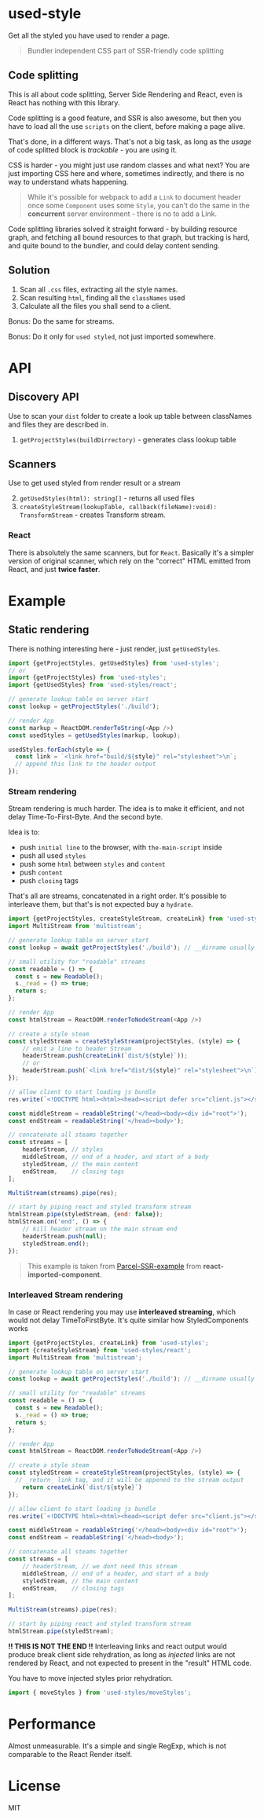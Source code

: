 used-style
====
Get all the styled you have used to render a page.

> Bundler independent CSS part of SSR-friendly code splitting

## Code splitting
This is all about code splitting, Server Side Rendering and React, even is React has nothing with this library.

Code splitting is a good feature, and SSR is also awesome, but then you have
to load all the use `scripts` on the client, before making a page alive.

That's done, in a different ways. That's not a big task, as long as the _usage_ of code splitted block
is _trackable_ - you are using it. 

CSS is harder - you might just use random classes and what next? You are just importing CSS here and where,
sometimes indirectly, and there is no way to understand whats happening.

> While it's possible for webpack to add a `Link` to document header once some `Component` uses some `Style`,
you can't do the same in the __concurrent__ server environment - there is no <head/> to add a Link.

Code splitting libraries solved it straight forward - by building resource graph, and fetching all
bound resources to that graph, but tracking is hard, and quite bound to the bundler, and could delay content sending.

## Solution
1. Scan all `.css` files, extracting all the style names.
2. Scan resulting `html`, finding all the `classNames` used
3. Calculate all the files you shall send to a client.

Bonus: Do the same for streams.

Bonus: Do it only for `used styled`, not just imported somewhere. 

# API
## Discovery API
Use to scan your `dist` folder to create a look up table between classNames and files they are described in.

1. `getProjectStyles(buildDirrectory)` - generates class lookup table

## Scanners
Use to get used styled from render result or a stream

2. `getUsedStyles(html): string[]` - returns all used files
3. `createStyleStream(lookupTable, callback(fileName):void): TransformStream` - creates Transform stream.

### React
There is absolutely the same scanners, but for `React`. Basically it's a simpler version of original scanner,
which rely on the "correct" HTML emitted from React, and just __twice faster__.

# Example
## Static rendering
There is nothing interesting here - just render, just `getUsedStyles`.
```js
import {getProjectStyles, getUsedStyles} from 'used-styles';
// or
import {getProjectStyles} from 'used-styles';
import {getUsedStyles} from 'used-styles/react';

// generate lookup table on server start
const lookup = getProjectStyles('./build');

// render App
const markup = ReactDOM.renderToString(<App />)
const usedStyles = getUsedStyles(markup, lookup);

usedStyles.forEach(style => {
  const link = `<link href="build/${style}" rel="stylesheet">\n`;
  // append this link to the header output
});
```
### Stream rendering
Stream rendering is much harder. The idea is to make it efficient, and not delay Time-To-First-Byte. And the second byte.

Idea is to:
- push `initial line` to the browser, with `the-main-script` inside
- push all used `styles`
- push some `html` between `styles` and `content`
- push `content`
- push `closing` tags

That's all are streams, concatenated in a right order.
It's possible to interleave them, but that's is not expected buy a `hydrate`. 
```js
import {getProjectStyles, createStyleStream, createLink} from 'used-styles';
import MultiStream from 'multistream';

// generate lookup table on server start
const lookup = await getProjectStyles('./build'); // __dirname usually

// small utility for "readable" streams
const readable = () => {
  const s = new Readable();
  s._read = () => true;
  return s;
};

// render App
const htmlStream = ReactDOM.renderToNodeStream(<App />)

// create a style steam
const styledStream = createStyleStream(projectStyles, (style) => {
    // emit a line to header Stream
    headerStream.push(createLink(`dist/${style}`));
    // or
    headerStream.push(`<link href="dist/${style}" rel="stylesheet">\n`);
});

// allow client to start loading js bundle
res.write(`<!DOCTYPE html><html><head><script defer src="client.js"></script>`);

const middleStream = readableString('</head><body><div id="root">');
const endStream = readableString('</head><body>');

// concatenate all steams together
const streams = [
    headerStream, // styles
    middleStream, // end of a header, and start of a body
    styledStream, // the main content
    endStream,    // closing tags
];

MultiStream(streams).pipe(res);

// start by piping react and styled transform stream
htmlStream.pipe(styledStream, {end: false});
htmlStream.on('end', () => {
    // kill header stream on the main stream end
    headerStream.push(null);
    styledStream.end();
});
```
> This example is taken from [Parcel-SSR-example](https://github.com/theKashey/react-imported-component/tree/master/examples/SSR/parcel-react-ssr)
from __react-imported-component__.

### Interleaved Stream rendering
In case or React rendering you may use __interleaved streaming__, which would not delay TimeToFirstByte.
It's quite similar how StyledComponents works
```js
import {getProjectStyles, createLink} from 'used-styles';
import {createStyleStream} from 'used-styles/react';
import MultiStream from 'multistream';

// generate lookup table on server start
const lookup = await getProjectStyles('./build'); // __dirname usually

// small utility for "readable" streams
const readable = () => {
  const s = new Readable();
  s._read = () => true;
  return s;
};

// render App
const htmlStream = ReactDOM.renderToNodeStream(<App />)

// create a style steam
const styledStream = createStyleStream(projectStyles, (style) => {
  // _return_ link tag, and it will be appened to the stream output
    return createLink(`dist/${style}`)
});

// allow client to start loading js bundle
res.write(`<!DOCTYPE html><html><head><script defer src="client.js"></script>`);

const middleStream = readableString('</head><body><div id="root">');
const endStream = readableString('</head><body>');

// concatenate all steams together
const streams = [
    // headerStream, // we dont need this stream
    middleStream, // end of a header, and start of a body
    styledStream, // the main content
    endStream,    // closing tags
];

MultiStream(streams).pipe(res);

// start by piping react and styled transform stream
htmlStream.pipe(styledStream);
```

__!! THIS IS NOT THE END !!__ Interleaving links and react output would produce break client side rehydration,
as long as _injected_ links are not rendered by React, and not expected to present in the "result" HTML code.

You have to move injected styles prior rehydration.
```js
import { moveStyles } from 'used-styles/moveStyles';
```

# Performance
Almost unmeasurable. It's a simple and single RegExp, which is not comparable to the React Render itself.

# License
MIT 
